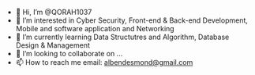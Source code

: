 - 👋 Hi, I’m @QORAH1037
- 👀 I’m interested in Cyber Security, Front-end & Back-end Development, Mobile and software application and Networking
- 🌱 I’m currently learning Data Structutres and Algorithm, Database Design & Management 
- 💞️ I’m looking to collaborate on ...
- 📫 How to reach me email: albendesmond@gmail.com

<!---
QORAH1037/QORAH1037 is a ✨ special ✨ repository because its `README.md` (this file) appears on your GitHub profile.
You can click the Preview link to take a look at your changes.
--->
